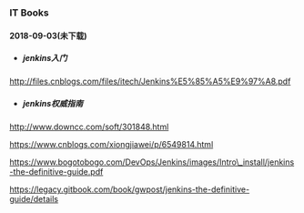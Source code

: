 ### IT Books

#### 2018-09-03\(未下载\)

* ##### jenkins入门

http://files.cnblogs.com/files/itech/Jenkins%E5%85%A5%E9%97%A8.pdf

* ##### jenkins权威指南

http://www.downcc.com/soft/301848.html

https://www.cnblogs.com/xiongjiawei/p/6549814.html

https://www.bogotobogo.com/DevOps/Jenkins/images/Intro\_install/jenkins-the-definitive-guide.pdf

https://legacy.gitbook.com/book/gwpost/jenkins-the-definitive-guide/details

##### 



##### 



